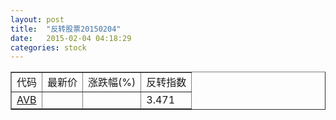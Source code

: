 ```yaml
---
layout: post
title:  "反转股票20150204"
date:   2015-02-04 04:18:29
categories: stock
---
```


<script type="text/javascript">
var stockList = []
stockList.push('gb_avb');
</script>

<table border="1">
 <tr>
 <td>代码</td>
  <td>最新价</td>
  <td>涨跌幅(%)</td>
 <td>反转指数</td>
</tr>
  <tr id="avb"><td><a href="http://stock.finance.sina.com.cn/usstock/quotes/AVB.html" target="_blank">AVB</a></td><td></td><td></td><td>3.471</td></tr>
</table>
